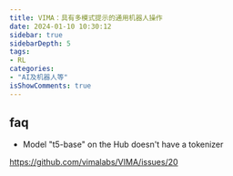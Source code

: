 ```yaml
---
title: VIMA：具有多模式提示的通用机器人操作
date: 2024-01-10 10:30:12
sidebar: true
sidebarDepth: 5
tags:
- RL
categories:
- "AI及机器人等"
isShowComments: true
---
```




## faq

- Model "t5-base" on the Hub doesn't have a tokenizer

https://github.com/vimalabs/VIMA/issues/20